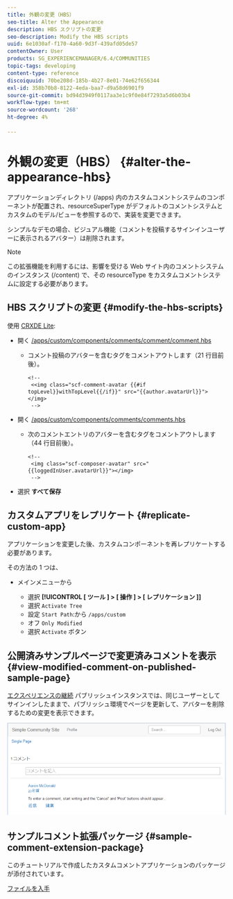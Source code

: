 ```yaml
---
title: 外観の変更（HBS）
seo-title: Alter the Appearance
description: HBS スクリプトの変更
seo-description: Modify the HBS scripts
uuid: 6e1030af-f170-4a60-9d3f-439afd05de57
contentOwner: User
products: SG_EXPERIENCEMANAGER/6.4/COMMUNITIES
topic-tags: developing
content-type: reference
discoiquuid: 70be208d-185b-4b27-8e01-74e62f656344
exl-id: 358b70b8-8122-4eda-baa7-d9a58d6901f9
source-git-commit: bd94d3949f0117aa3e1c9f0e84f7293a5d6b03b4
workflow-type: tm+mt
source-wordcount: '268'
ht-degree: 4%

---
```


# 外観の変更（HBS） {#alter-the-appearance-hbs}

アプリケーションディレクトリ (/apps) 内のカスタムコメントシステムのコンポーネントが配置され、resourceSuperType がデフォルトのコメントシステムとカスタムのモデル/ビューを参照するので、実装を変更できます。

シンプルなデモの場合、ビジュアル機能（コメントを投稿するサインインユーザーに表示されるアバター）は削除されます。

>[!NOTE]
>
>この拡張機能を利用するには、影響を受ける Web サイト内のコメントシステムのインスタンス (/content) で、その resourceType をカスタムコメントシステムに設定する必要があります。

## HBS スクリプトの変更 {#modify-the-hbs-scripts}

使用 [CRXDE Lite](../../help/sites-developing/developing-with-crxde-lite.md):

* 開く [/apps/custom/components/comments/comment/comment.hbs](http://localhost:4502/crx/de/index.jsp#/apps/custom/components/comments/comment/comment.hbs)

   * コメント投稿のアバターを含むタグをコメントアウトします（21 行目前後）。

      ```
      <!--
       <<img class="scf-comment-avatar {{#if topLevel}}withTopLevel{{/if}}" src="{{author.avatarUrl}}"></img>
       -->
      ```

* 開く [/apps/custom/components/comments/comments.hbs](http://localhost:4502/crx/de/index.jsp#/apps/custom/components/comments/comments.hbs)

   * 次のコメントエントリのアバターを含むタグをコメントアウトします（44 行目前後）。

      ```
      <!--
       <img class="scf-composer-avatar" src="{{loggedInUser.avatarUrl}}"></img>
       -->
      ```

* 選択 **すべて保存**

## カスタムアプリをレプリケート {#replicate-custom-app}

アプリケーションを変更した後、カスタムコンポーネントを再レプリケートする必要があります。

その方法の 1 つは、

* メインメニューから

   * 選択 **[!UICONTROL [ ツール ] > [ 操作 ] > [ レプリケーション ]]**
   * 選択 `Activate Tree`
   * 設定 `Start Path`:から `/apps/custom`
   * オフ `Only Modified`
   * 選択 `Activate` ボタン

## 公開済みサンプルページで変更済みコメントを表示 {#view-modified-comment-on-published-sample-page}

[エクスペリエンスの継続](extend-sample-page.md#publish-sample-page) パブリッシュインスタンスでは、同じユーザーとしてサインインしたままで、パブリッシュ環境でページを更新して、アバターを削除するための変更を表示できます。

![chlimage_1-81](assets/chlimage_1-81.png)

## サンプルコメント拡張パッケージ {#sample-comment-extension-package}

このチュートリアルで作成したカスタムコメントアプリケーションのパッケージが添付されています。

[ファイルを入手](assets/sample-comment-extension-6-1-fp3.zip)
